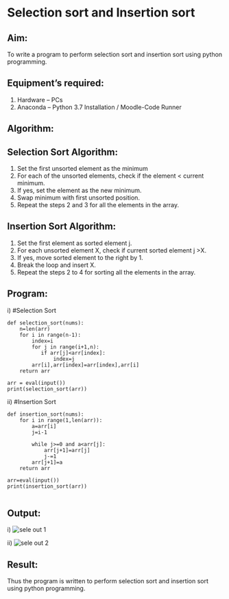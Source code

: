 # Selection sort and Insertion sort
## Aim:
To write a program to perform selection sort and insertion sort using python programming.
## Equipment’s required:
1.	Hardware – PCs
2.	Anaconda – Python 3.7 Installation / Moodle-Code Runner
## Algorithm:
## Selection Sort Algorithm:
1.	Set the first unsorted element as the minimum
2.	For each of the unsorted elements, check if the element < current minimum.
3.	If yes, set the element as the new minimum.
4.	Swap minimum with first unsorted position.
5.	Repeat the steps 2 and 3 for all the elements in the array.
## Insertion Sort Algorithm:
1.	Set the first element as sorted element j.
2.	For each unsorted element X, check if current sorted element j >X.
3.	If yes, move sorted element to the right by 1.
4.	Break the loop and insert X.
5.	Repeat the steps 2 to 4 for sorting all the elements in the array.
## Program:
i)	#Selection Sort
``````
def selection_sort(nums):
    n=len(arr)
    for i in range(n-1):
        index=i
        for j in range(i+1,n):
           if arr[j]<arr[index]:
               index=j
        arr[i],arr[index]=arr[index],arr[i]
    return arr
   
arr = eval(input())
print(selection_sort(arr))

``````

ii)	#Insertion Sort
```
def insertion_sort(nums):
    for i in range(1,len(arr)):
        a=arr[i]
        j=i-1
        
        while j>=0 and a<arr[j]:
            arr[j+1]=arr[j]
            j-=1
        arr[j+1]=a
    return arr
    
arr=eval(input())
print(insertion_sort(arr))
   
``````



## Output:
i)
![sele out 1](https://github.com/vinodhini-17/Sorting-Algorithm/assets/145742741/4c0a7983-3678-403a-a93d-f6269b0d5810)

ii)
![sele out 2](https://github.com/vinodhini-17/Sorting-Algorithm/assets/145742741/f74b8cf0-8e76-4951-8552-d20ded61a085)


## Result:
Thus the program is written to perform selection sort and insertion sort using python programming.
